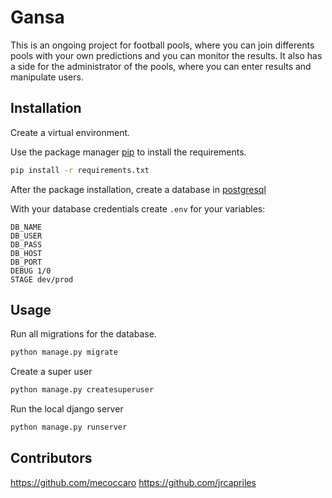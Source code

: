 # Gansa
This is an ongoing project for football pools, where you can join differents pools with your own predictions and you can monitor the results. It also has a side for the administrator of the pools, where you can enter results and manipulate users.

## Installation

Create a virtual environment.

Use the package manager [pip](https://pip.pypa.io/en/stable/) to install the requirements.

```bash
pip install -r requirements.txt
```

After the package installation, create a database in [postgresql](https://www.postgresql.org/)

With your database credentials create `.env` for your variables:

```text
DB_NAME
DB_USER
DB_PASS
DB_HOST
DB_PORT
DEBUG 1/0
STAGE dev/prod
```

## Usage

Run all migrations for the database.

```bash
python manage.py migrate
```
Create a super user
```bash
python manage.py createsuperuser
```

Run the local django server
```bash
python manage.py runserver
```

## Contributors

https://github.com/mecoccaro
https://github.com/jrcapriles

